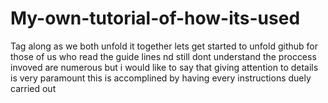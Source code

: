 # My-own-tutorial-of-how-its-used
Tag along as we both unfold it together
lets get started to unfold github for those of us who read the guide lines nd still dont understand
the proccess invoved are numerous but i would like to say that giving attention to details is very paramount
this is accomplined by having every instructions duely carried out
